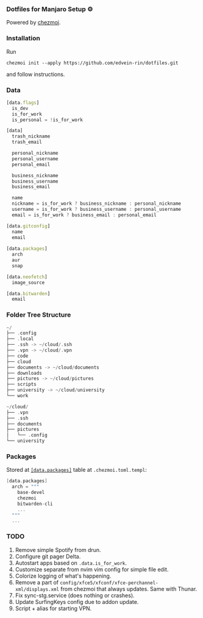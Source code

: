 ### Dotfiles for Manjaro Setup :gear:

Powered by [chezmoi](https://github.com/twpayne/chezmoi).

### Installation

Run
```
chezmoi init --apply https://github.com/edvein-rin/dotfiles.git
```
and follow instructions.

### Data
```js
[data.flags]
  is_dev
  is_for_work
  is_personal = !is_for_work

[data]
  trash_nickname
  trash_email

  personal_nickname
  personal_username
  personal_email

  business_nickname
  business_username
  business_email

  name
  nickname = is_for_work ? business_nickname : personal_nickname
  username = is_for_work ? business_username : personal_username
  email = is_for_work ? business_email : personal_email

[data.gitconfig]
  name
  email
 
[data.packages]
  arch
  aur
  snap

[data.neofetch]
  image_source

[data.bitwarden]
  email
```

### Folder Tree Structure

```go
~/  
├── .config  
├── .local  
├── .ssh -> ~/cloud/.ssh  
├── .vpn -> ~/cloud/.vpn  
├── code  
├── cloud  
├── documents -> ~/cloud/documents  
├── downloads  
├── pictures -> ~/cloud/pictures  
├── scripts  
├── university -> ~/cloud/university  
└── work  

~/cloud/  
├── .vpn  
├── .ssh  
├── documents  
├── pictures  
│   └── .config  
└── university  
```

### Packages

Stored at [`[data.packages]`](https://github.com/edvein-rin/dotfiles/blob/main/home/.chezmoi.toml.tmpl#L47) table at `.chezmoi.toml.templ`:
```go
[data.packages]
  arch = """
    base-devel
    chezmoi
    bitwarden-cli
    ...
  """
  ...
```

### TODO
1. Remove simple Spotify from drun.
2. Configure git pager Delta.
3. Autostart apps based on `.data.is_for_work`.
4. Customize separate from nvim vim config for simple file edit.
5. Colorize logging of what's happening.
6. Remove a part of `config/xfce5/xfconf/xfce-perchannel-xml/displays.xml` from chezmoi that always updates. Same with Thunar.
7. Fix sync-stg.service (does nothing or crashes).
8. Update SurfingKeys config due to addon update.
9. Script + alias for starting VPN.
